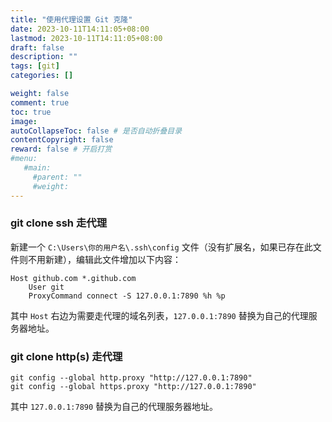 ```yaml
---
title: "使用代理设置 Git 克隆"
date: 2023-10-11T14:11:05+08:00
lastmod: 2023-10-11T14:11:05+08:00
draft: false
description: ""
tags: [git]
categories: []

weight: false
comment: true
toc: true
image: 
autoCollapseToc: false # 是否自动折叠目录
contentCopyright: false
reward: false # 开启打赏
#menu:
   #main:
     #parent: ""
     #weight:
---
```



### git clone ssh 走代理

新建一个 `C:\Users\你的用户名\.ssh\config` 文件（没有扩展名，如果已存在此文件则不用新建），编辑此文件增加以下内容：

```shell
Host github.com *.github.com  
    User git  
    ProxyCommand connect -S 127.0.0.1:7890 %h %p
```

其中 `Host` 右边为需要走代理的域名列表，`127.0.0.1:7890` 替换为自己的代理服务器地址。

### git clone http(s) 走代理

```shell
git config --global http.proxy "http://127.0.0.1:7890"  
git config --global https.proxy "http://127.0.0.1:7890"
```

其中 `127.0.0.1:7890` 替换为自己的代理服务器地址。